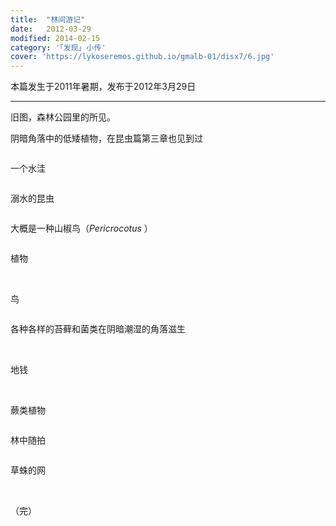 ```yaml
---
title:  "林间游记"
date:   2012-03-29
modified: 2014-02-15
category: '｢发现｣ 小传'
cover: 'https://lykoseremos.github.io/gmalb-01/disx7/6.jpg'
---
```


本篇发生于2011年暑期，发布于2012年3月29日

---

旧图，森林公园里的所见。

阴暗角落中的低矮植物，在昆虫篇第三章也见到过

<img class='disc' data-src='https://lykoseremos.github.io/gmalb-01/disx7/1.jpg'>

一个水洼

<img class='disc' data-src='https://lykoseremos.github.io/gmalb-01/disx7/2.jpg'>

溺水的昆虫

<img class='disc' data-src='https://lykoseremos.github.io/gmalb-01/disx7/3.jpg'>

大概是一种山椒鸟（<i>Pericrocotus </i>）

<img class='disc' data-src='https://lykoseremos.github.io/gmalb-01/disx7/4.jpg'>

植物

<img class='disc' data-src='https://lykoseremos.github.io/gmalb-01/disx7/5.jpg'>

<img class='disc' data-src='https://lykoseremos.github.io/gmalb-01/disx7/6.jpg'>

<img class='disc' data-src='https://lykoseremos.github.io/gmalb-01/disx7/7.jpg'>

鸟

<img class='disc' data-src='https://lykoseremos.github.io/gmalb-01/disx7/8.jpg'>

各种各样的苔藓和菌类在阴暗潮湿的角落滋生

<img class='disc' data-src='https://lykoseremos.github.io/gmalb-01/disx7/9.jpg'>

<img class='disc' data-src='https://lykoseremos.github.io/gmalb-01/disx7/10.jpg'>

<img class='disc' data-src='https://lykoseremos.github.io/gmalb-01/disx7/11.jpg'>

<img class='disc' data-src='https://lykoseremos.github.io/gmalb-01/disx7/12.jpg'>

<img class='disc' data-src='https://lykoseremos.github.io/gmalb-01/disx7/13.jpg'>

地钱

<img class='disc' data-src='https://lykoseremos.github.io/gmalb-01/disx7/14.jpg'>

<img class='disc' data-src='https://lykoseremos.github.io/gmalb-01/disx7/15.jpg'>

蕨类植物

<img class='disc' data-src='https://lykoseremos.github.io/gmalb-01/disx7/16.jpg'>

林中随拍

<img class='disc' data-src='https://lykoseremos.github.io/gmalb-01/disx7/17.jpg'>

草蛛的网

<img class='disc' data-src='https://lykoseremos.github.io/gmalb-01/disx7/18.jpg'>

<img class='disc' data-src='https://lykoseremos.github.io/gmalb-01/disx7/19.jpg'>

（完）
